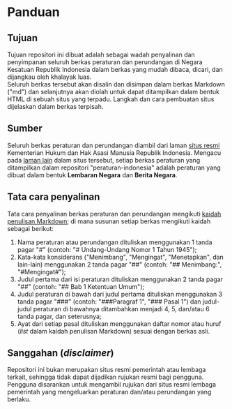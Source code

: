 # Panduan

## Tujuan

Tujuan repositori ini dibuat adalah sebagai wadah penyalinan dan penyimpanan seluruh berkas peraturan dan perundangan di Negara Kesatuan Republik Indonesia dalam berkas yang mudah dibaca, dicari, dan dijangkau oleh khalayak luas.</br>
Seluruh berkas tersebut akan disalin dan disimpan dalam berkas Markdown ("md") dan selanjutnya akan diolah untuk dapat ditampilkan dalam bentuk HTML di sebuah situs yang terpadu. Langkah dan cara pembuatan situs dijelaskan dalam berkas terpisah.

## Sumber

Seluruh berkas peraturan dan perundangan diambil dari laman [situs resmi](https://peraturan.go.id/) Kementerian Hukum dan Hak Asasi Manusia Republik Indonesia. Mengacu pada [laman lain](https://peraturan.go.id/profil.html) dalam situs tersebut, setiap berkas peraturan yang ditampilkan dalam repositori "peraturan-indonesia" adalah peraturan yang dibuat dalam bentuk **Lembaran Negara** dan **Berita Negara**.

## Tata cara penyalinan

Tata cara penyalinan berkas peraturan dan perundangan mengikuti [kaidah penulisan Markdown](https://www.markdownguide.org/basic-syntax); di mana susunan setiap berkas mengikuti kaidah sebagai berikut:
1. Nama peraturan atau perundangan dituliskan menggunakan 1 tanda pagar "#" (contoh: "# Undang-Undang Nomor 1 Tahun 1945");
2. Kata-kata konsiderans ("Menimbang", "Mengingat", "Menetapkan", dan lain-lain) menggunakan 2 tanda pagar "##" (contoh: "## Menimbang:", "#Mengingat#");
3. Judul pertama dari isi peraturan dituliskan menggunakan 2 tanda pagar "##" (contoh: "## Bab 1 Ketentuan Umum");
4. Judul peraturan di bawah dari judul pertama dituliskan menggunakan 3 tanda pagar "###" (contoh: "###Paragraf 1", "### Pasal 1") dan judul-judul peraturan di bawahnya ditambahkan menjadi 4, 5, dan/atau 6 tanda pagar, dan seterusnya;
5. Ayat dari setiap pasal dituliskan menggunakan daftar nomor atau huruf (*list* dalam kaidah penulisan Markdown) sesuai dengan berkas asli.

## Sanggahan (*disclaimer*)

Repositori ini bukan merupakan situs resmi pemerintah atau lembaga terkait, sehingga tidak dapat dijadikan rujukan resmi bagi pengguna.</br>
Pengguna disarankan untuk mengambil rujukan dari situs resmi lembaga pemerintah yang mengeluarkan peraturan dan/atau perundangan yang berlaku.
